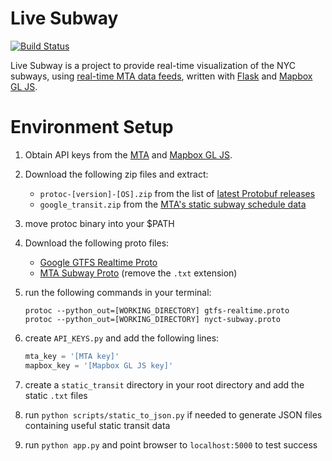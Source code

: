 # Live Subway

[![Build Status](https://travis-ci.org/ADI-Labs/livesubway.svg?branch=master)](https://travis-ci.org/ADI-Labs/livesubway)

Live Subway is a project to provide real-time visualization of the NYC subways, using [real-time MTA data feeds](http://datamine.mta.info/feed-documentation), written with [Flask](flask.pocoo.org) and [Mapbox GL JS](https://www.mapbox.com/mapbox-gl-js/).

# Environment Setup
1. Obtain API keys from the [MTA](http://datamine.mta.info/user/register) and [Mapbox GL JS](https://www.mapbox.com/help/create-api-access-token/).
2. Download the following zip files and extract:
    - `protoc-[version]-[OS].zip` from the list of [latest Protobuf releases](https://github.com/google/protobuf/releases/latest)
    - `google_transit.zip` from the [MTA's static subway schedule data](http://web.mta.info/developers/data/nyct/subway/google_transit.zip)
3. move protoc binary into your $PATH
4. Download the following proto files:
    - [Google GTFS Realtime Proto](https://developers.google.com/transit/gtfs-realtime/gtfs-realtime.proto)
    - [MTA Subway Proto](http://datamine.mta.info/sites/all/files/pdfs/nyct-subway.proto.txt) (remove the `.txt` extension)
5. run the following commands in your terminal:

    ```
    protoc --python_out=[WORKING_DIRECTORY] gtfs-realtime.proto
    protoc --python_out=[WORKING_DIRECTORY] nyct-subway.proto
    ```
6. create `API_KEYS.py` and add the following lines:

    ```python
    mta_key = '[MTA key]'
    mapbox_key = '[Mapbox GL JS key]'
    ```
7. create a `static_transit` directory in your root directory and add the static `.txt` files 
8. run `python scripts/static_to_json.py` if needed to generate JSON files containing useful static transit data
9. run `python app.py` and point browser to `localhost:5000` to test success  
